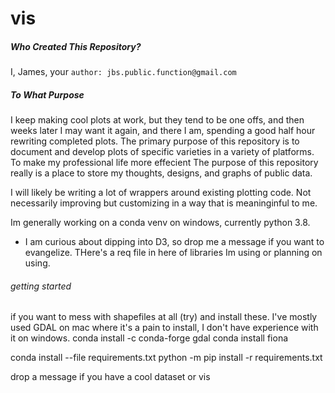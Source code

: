 # vis
##### Who Created This Repository?

 I, James, your ```author: jbs.public.function@gmail.com```


##### To What Purpose

I keep making cool plots at work, but they tend to be one offs, and then weeks later I may want it again, and there I am, spending a good half hour rewriting completed plots.
The primary purpose of this repository is to document and develop plots of specific varieties in a variety of platforms. To make my professional life more effecient
The purpose of this repository really is a place to store my thoughts, designs, and graphs of public data.


I will likely be writing a lot of wrappers around existing plotting code. Not necessarily improving but customizing in a way 
that is meaninginful to me.


Im generally working on a conda venv on windows, currently python 3.8.
* I am curious about dipping into D3, so drop me a message if you want to evangelize.
THere's a req file in here of libraries Im using or planning on using.

###### getting started

if you want to mess with shapefiles at all (try) and install these. I've mostly used GDAL on mac where it's a pain to install, I don't have experience with it on windows. 
conda install -c conda-forge gdal
conda install fiona


conda install --file requirements.txt
python -m pip install -r requirements.txt


drop a message if you have a cool dataset or vis